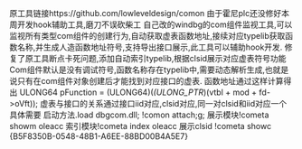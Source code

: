 原工具链接https://github.com/lowleveldesign/comon
由于霍尼plc还没修好本周开发hook辅助工具,磨刀不误砍柴工
自己改的windbg的com组件监视工具,可以监视所有类型com组件的创建行为,自动获取虚表函数地址,接续对应typelib获取函数名称,并生成人造函数地址符号,支持导出接口展示,此工具可以辅助hook开发.
修复了原工具断点卡死问题,添加自动索引typelib,根据clsid展示对应虚表符号功能
Com组件默认是没有调试符号,函数名称存在typelib中,需要动态解析生成,也就是说只有在com组件对象创建后才能找到对应接口的虚表.
函数地址通过这样计算得出 	ULONG64 pFunction = (ULONG64)(*(ULONG_PTR*)(vtbl + mod + fd->oVft));
虚表与接口的关系通过接口iid对应,clsid对应,同一对clsid和iid对应一个具体需要
启动方法.load dbgcom.dll;  !comon attach;g;
展示模块!cometa showm oleacc
索引模块!cometa index oleacc
展示clsid   !cometa showc {B5F8350B-0548-48B1-A6EE-88BD00B4A5E7}
